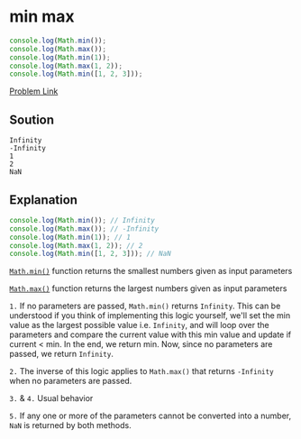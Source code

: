 # min max

```js
console.log(Math.min());
console.log(Math.max());
console.log(Math.min(1));
console.log(Math.max(1, 2));
console.log(Math.min([1, 2, 3]));
```

[Problem Link](https://bigfrontend.dev/quiz/min-max)

## Soution

```
Infinity
-Infinity
1
2
NaN
```

## Explanation

```js
console.log(Math.min()); // Infinity
console.log(Math.max()); // -Infinity
console.log(Math.min(1)); // 1
console.log(Math.max(1, 2)); // 2
console.log(Math.min([1, 2, 3])); // NaN
```

[`Math.min()`](https://developer.mozilla.org/en-US/docs/Web/JavaScript/Reference/Global_Objects/Math/min) function returns the smallest numbers given as input parameters

[`Math.max()`](https://developer.mozilla.org/en-US/docs/Web/JavaScript/Reference/Global_Objects/Math/max) function returns the largest numbers given as input parameters

`1.` If no parameters are passed, `Math.min()` returns `Infinity`. This can be understood if you think of implementing this logic yourself, we'll set the min value as the largest possible value i.e. `Infinity`, and will loop over the parameters and compare the current value with this min value and update if current < min. In the end, we return min. Now, since no parameters are passed, we return `Infinity`.

`2.` The inverse of this logic applies to `Math.max()` that returns `-Infinity` when no parameters are passed.

`3.` & `4.` Usual behavior

`5.` If any one or more of the parameters cannot be converted into a number, `NaN` is returned by both methods.
